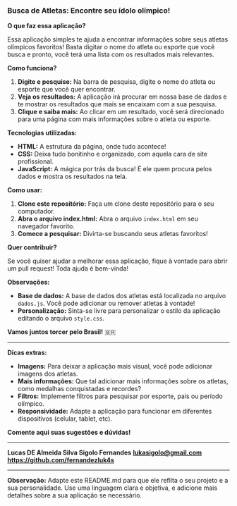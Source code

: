 ### **Busca de Atletas: Encontre seu ídolo olímpico!** 

**O que faz essa aplicação?**

Essa aplicação simples te ajuda a encontrar informações sobre seus atletas olímpicos favoritos! Basta digitar o nome do atleta ou esporte que você busca e pronto, você terá uma lista com os resultados mais relevantes.

**Como funciona?**

1. **Digite e pesquise:** Na barra de pesquisa, digite o nome do atleta ou esporte que você quer encontrar.
2. **Veja os resultados:** A aplicação irá procurar em nossa base de dados e te mostrar os resultados que mais se encaixam com a sua pesquisa.
3. **Clique e saiba mais:** Ao clicar em um resultado, você será direcionado para uma página com mais informações sobre o atleta ou esporte.

**Tecnologias utilizadas:**

* **HTML:** A estrutura da página, onde tudo acontece!
* **CSS:** Deixa tudo bonitinho e organizado, com aquela cara de site profissional.
* **JavaScript:** A mágica por trás da busca! É ele quem procura pelos dados e mostra os resultados na tela.

**Como usar:**

1. **Clone este repositório:** Faça um clone deste repositório para o seu computador.
2. **Abra o arquivo index.html:** Abra o arquivo `index.html` em seu navegador favorito.
3. **Comece a pesquisar:** Divirta-se buscando seus atletas favoritos!

**Quer contribuir?**

Se você quiser ajudar a melhorar essa aplicação, fique à vontade para abrir um pull request! Toda ajuda é bem-vinda!

**Observações:**

* **Base de dados:** A base de dados dos atletas está localizada no arquivo `dados.js`. Você pode adicionar ou remover atletas à vontade!
* **Personalização:** Sinta-se livre para personalizar o estilo da aplicação editando o arquivo `style.css`.

**Vamos juntos torcer pelo Brasil!** 🇧🇷

---

**Dicas extras:**

* **Imagens:** Para deixar a aplicação mais visual, você pode adicionar imagens dos atletas.
* **Mais informações:** Que tal adicionar mais informações sobre os atletas, como medalhas conquistadas e recordes?
* **Filtros:** Implemente filtros para pesquisar por esporte, país ou período olímpico.
* **Responsividade:** Adapte a aplicação para funcionar em diferentes dispositivos (celular, tablet, etc).

**Comente aqui suas sugestões e dúvidas!** 

---

**Lucas DE Almeida Silva Sigolo Fernandes**
**lukasigolo@gmail.com**
**https://github.com/fernandezluk4s**

---

**Observação:** Adapte este README.md para que ele reflita o seu projeto e a sua personalidade. Use uma linguagem clara e objetiva, e adicione mais detalhes sobre a sua aplicação se necessário.
